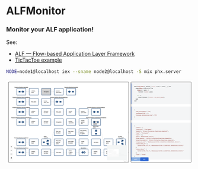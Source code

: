 # ALFMonitor

### Monitor your ALF application!

See:
- [ALF — Flow-based Application Layer Framework](https://github.com/antonmi/alf)
- [TicTacToe example](https://github.com/antonmi/tictactoe)


```sh
NODE=node1@localhost iex --sname node2@localhost -S mix phx.server
```

![alt text](ALFMonitor.png "Monitor your ALF app")
